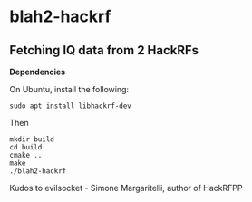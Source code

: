 # blah2-hackrf
Fetching IQ data from 2 HackRFs
--
**Dependencies**

On Ubuntu, install the following:

    sudo apt install libhackrf-dev

Then

    mkdir build
    cd build
    cmake ..
    make
    ./blah2-hackrf

Kudos to evilsocket - Simone Margaritelli, author of HackRFPP
